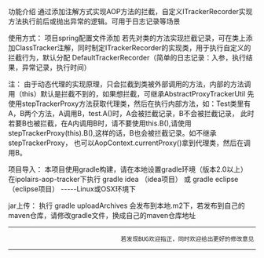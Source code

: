 功能介绍
	通过添加注解方式实现AOP方法的拦截，自定义ITrackerRecorder实现方法执行前后或抛出异常的逻辑。可用于日志记录等场景
	
使用方式：
	项目spring配置文件添加<import resource="classpath*:spring/application-ipolaris-aop-tracker.xml"></import>
	若先对类的方法实现拦截记录，可在类上添加ClassTracker注解，同时制定ITrackerRecorder的实现类，用于执行自定义的拦截行为，默认分配
	DefaultTrackerRecorder（简单的日志记录：入参，执行结果，异常记录，执行时间）
	
注：
	由于动态代理的实现原理，只会拦截到类被外部调用的方法，内部的方法调用（this）默认是拦截不到的，如果想拦截，可继承AbstractProxyTrackerUtil
	先使用stepTrackerProxy方法获取代理类，然后在执行内部方法，如：Test类里有A，B两个方法，A调用B，test.A()时，A会被拦截记录，B不会被拦截记录，
	此时若要B也被拦截，在A内调用B时，请不要使用this.B(),请使用stepTrackerProxy(this).B(),这样的话，B也会被拦截记录。如不继承stepTrackerProxy，
	也可以AopContext.currentProxy()拿到代理类，然后在调用B。
	
项目导入：
	本项目使用gradle构建，请在本地设置gradle环境（版本2.0以上）
	在ipolairs-aop-tracker下执行 gradle idea （idea项目） 或 gradle eclipse （eclipse项目） -----Linux或OSX环境下
	
jar上传：
	执行 gradle uploadArchives 会发布到本地.m2下，若发布到自己的maven仓库，请修改gradle文件，换成自己的maven仓库地址
	
	
----------------------------------------------------------------------------------------------------------
									若发现BUG欢迎指正，同时欢迎给出更好的修改意见
----------------------------------------------------------------------------------------------------------